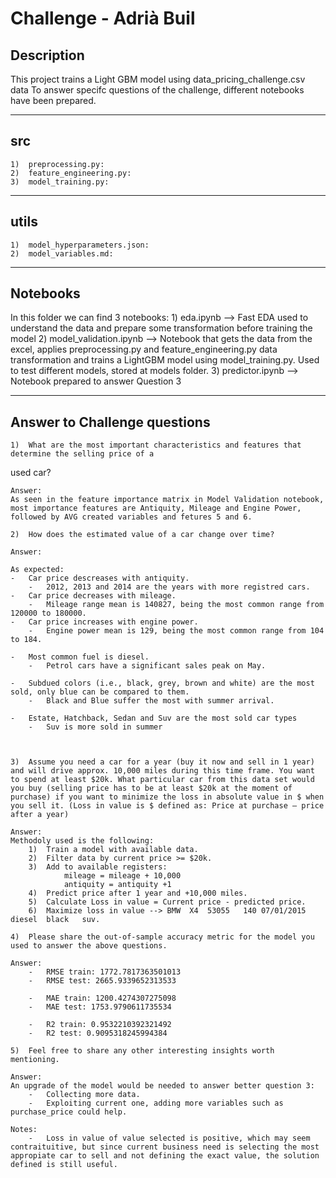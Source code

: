 # Challenge - Adrià Buil

## Description   
This project trains a Light GBM model using data_pricing_challenge.csv data
To answer specifc questions of the challenge, different notebooks have been prepared.

---------------------------------------------------------------------------------------------------------------


## src

	1)	preprocessing.py:
	2) 	feature_engineering.py:
	3)	model_training.py:




--------------------------------------------------------------------------------------------------------------


## utils

	1)	model_hyperparameters.json:
	2)	model_variables.md:



---------------------------------------------------------------------------------------------------------------

## Notebooks

In this folder we can find 3 notebooks:
	1) 	eda.ipynb --> Fast EDA used to understand the data and prepare some transformation before training the model
	2) 	model_validation.ipynb --> Notebook that gets the data from the excel, applies preprocessing.py and feature_engineering.py data transformation and trains a LightGBM model using model_training.py. 
	Used to test different models, stored at models folder.
	3) 	predictor.ipynb --> Notebook prepared to answer Question 3


---------------------------------------------------------------------------------------------------------------

## Answer to Challenge questions

	1)	What are the most important characteristics and features that determine the selling price of a
used car?

	Answer:
	As seen in the feature importance matrix in Model Validation notebook, most importance features are Antiquity, Mileage and Engine Power, followed by AVG created variables and fetures 5 and 6.

	2)	How does the estimated value of a car change over time?

	Answer:
	
	As expected:
    -	Car price descreases with antiquity.
        -	2012, 2013 and 2014 are the years with more registred cars.
    -	Car price decreases with mileage.
        -	Mileage range mean is 140827, being the most common range from 120000 to 180000.
    -	Car price increases with engine power.
        -	Engine power mean is 129, being the most common range from 104 to 184.

	-	Most common fuel is diesel.
    	-	Petrol cars have a significant sales peak on May.

	-	Subdued colors (i.e., black, grey, brown and white) are the most sold, only blue can be compared to them.
		-	Black and Blue suffer the most with summer arrival.
			
	- 	Estate, Hatchback, Sedan and Suv are the most sold car types
		-	Suv is more sold in summer



	3)	Assume you need a car for a year (buy it now and sell in 1 year) and will drive approx. 10,000 miles during this time frame. You want to spend at least $20k. What particular car from this data set would you buy (selling price has to be at least $20k at the moment of purchase) if you want to minimize the loss in absolute value in $ when you sell it. (Loss in value is $ defined as: Price at purchase – price after a year)

	Answer:
	Methodoly used is the following:
		1)	Train a model with available data.
		2)	Filter data by current price >= $20k.
		3)	Add to available registers:
				mileage = mileage + 10,000
				antiquity = antiquity +1
		4)	Predict price after 1 year and +10,000 miles.
		5)	Calculate Loss in value = Current price - predicted price.
		6)	Maximize loss in value --> BMW	X4	53055	140	07/01/2015	diesel	black	suv.

	4)	Please share the out-of-sample accuracy metric for the model you used to answer the above questions.

	Answer:
		- 	RMSE train: 1772.7817363501013
		- 	RMSE test: 2665.9339652313533

		- 	MAE train: 1200.4274307275098
		- 	MAE test: 1753.9790611735534

		- 	R2 train: 0.9532210392321492
		- 	R2 test: 0.9095318245994384

	5)	Feel free to share any other interesting insights worth mentioning.

	Answer:
	An upgrade of the model would be needed to answer better question 3:
		- 	Collecting more data.
		- 	Exploiting current one, adding more variables such as purchase_price could help. 

	Notes:
		- 	Loss in value of value selected is positive, which may seem contraituitive, but since current business need is selecting the most appropiate car to sell and not defining the exact value, the solution defined is still useful.